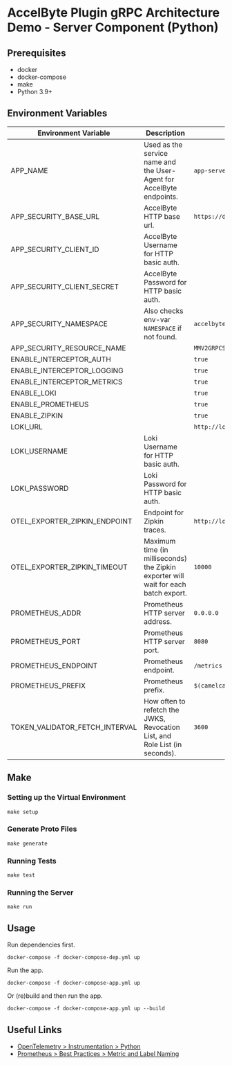 # AccelByte Plugin gRPC Architecture Demo - Server Component (Python)

## Prerequisites

* docker
* docker-compose
* make
* Python 3.9+

## Environment Variables

| Environment Variable           | Description                                                                         | Default                                  |
|--------------------------------|-------------------------------------------------------------------------------------|------------------------------------------|
| APP_NAME                       | Used as the service name and the User-Agent for AccelByte endpoints.                | `app-server`                             |
| APP_SECURITY_BASE_URL          | AccelByte HTTP base url.                                                            | `https://demo.accelbyte.io`              |
| APP_SECURITY_CLIENT_ID         | AccelByte Username for HTTP basic auth.                                             |                                          |
| APP_SECURITY_CLIENT_SECRET     | AccelByte Password for HTTP basic auth.                                             |                                          |
| APP_SECURITY_NAMESPACE         | Also checks env-var `NAMESPACE` if not found.                                       | `accelbyte`                              |
| APP_SECURITY_RESOURCE_NAME     |                                                                                     | `MMV2GRPCSERVICE`                        |
| ENABLE_INTERCEPTOR_AUTH        |                                                                                     | `true`                                   |
| ENABLE_INTERCEPTOR_LOGGING     |                                                                                     | `true`                                   |
| ENABLE_INTERCEPTOR_METRICS     |                                                                                     | `true`                                   |
| ENABLE_LOKI                    |                                                                                     | `true`                                   |
| ENABLE_PROMETHEUS              |                                                                                     | `true`                                   |
| ENABLE_ZIPKIN                  |                                                                                     | `true`                                   |
| LOKI_URL                       |                                                                                     | `http://localhost:3100/loki/api/v1/push` |
| LOKI_USERNAME                  | Loki Username for HTTP basic auth.                                                  |                                          |
| LOKI_PASSWORD                  | Loki Password for HTTP basic auth.                                                  |                                          |
| OTEL_EXPORTER_ZIPKIN_ENDPOINT  | Endpoint for Zipkin traces.                                                         | `http://localhost:9411/api/v2/spans`     |
| OTEL_EXPORTER_ZIPKIN_TIMEOUT   | Maximum time (in milliseconds) the Zipkin exporter will wait for each batch export. | `10000`                                  |
| PROMETHEUS_ADDR                | Prometheus HTTP server address.                                                     | `0.0.0.0`                                |
| PROMETHEUS_PORT                | Prometheus HTTP server port.                                                        | `8080`                                   |
| PROMETHEUS_ENDPOINT            | Prometheus endpoint.                                                                | `/metrics`                               |
| PROMETHEUS_PREFIX              | Prometheus prefix.                                                                  | `$(camelcase APP_NAME)`                  |
| TOKEN_VALIDATOR_FETCH_INTERVAL | How often to refetch the JWKS, Revocation List, and Role List (in seconds).         | `3600`                                   |

## Make

### Setting up the Virtual Environment

```shell
make setup
```

### Generate Proto Files

```
make generate
```

### Running Tests

```shell
make test
```

### Running the Server

```shell
make run
```

## Usage

Run dependencies first.

```shell
docker-compose -f docker-compose-dep.yml up
```

Run the app.

```shell
docker-compose -f docker-compose-app.yml up
```

Or (re)build and then run the app.

```shell
docker-compose -f docker-compose-app.yml up --build
```

## Useful Links

- [OpenTelemetry  > Instrumentation > Python](https://opentelemetry.io/docs/instrumentation/python)
- [Prometheus > Best Practices > Metric and Label Naming](https://prometheus.io/docs/practices/naming)
